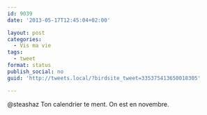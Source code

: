 ```yaml
---
id: 9039
date: '2013-05-17T12:45:04+02:00'

layout: post
categories:
  - Vis ma vie
tags:
  - tweet
format: status
publish_social: no
guid: 'http://tweets.local/?birdsite_tweet=335375413650018305'

---
```


@steashaz Ton calendrier te ment. On est en novembre.